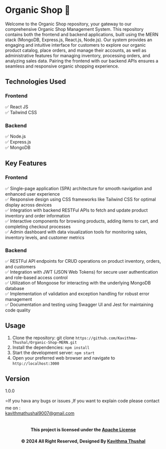 # Organic Shop 🌿

Welcome to the Organic Shop repository, your gateway to our comprehensive Organic Shop Management System. This
repository contains both the frontend and backend applications, built using the MERN stack (MongoDB, Express.js,
React.js, Node.js). Our system provides an engaging and intuitive interface for customers to explore our organic product
catalog, place orders, and manage their accounts, as well as administrative features for managing inventory, processing
orders, and analyzing sales data. Pairing the frontend with our backend APIs ensures a seamless and responsive organic
shopping experience.

## Technologies Used

### Frontend

✅ React JS<br/>
✅ Tailwind CSS<br/>

### Backend

✅ Node.js<br/>
✅ Express.js<br/>
✅ MongoDB<br/>

## Key Features

### Frontend

✅ Single-page application (SPA) architecture for smooth navigation and enhanced user experience<br/>
✅ Responsive design using CSS frameworks like Tailwind CSS for optimal display across devices<br/>
✅ Integration with backend RESTFul APIs to fetch and update product inventory and order information<br/>
✅ Interactive components for browsing products, adding items to cart, and completing checkout processes<br/>
✅ Admin dashboard with data visualization tools for monitoring sales, inventory levels, and customer metrics<br/>

### Backend

✅ RESTFul API endpoints for CRUD operations on product inventory, orders, and customers<br/>
✅ Integration with JWT (JSON Web Tokens) for secure user authentication and role-based access control<br/>
✅ Utilization of Mongoose for interacting with the underlying MongoDB database<br/>
✅ Implementation of validation and exception handling for robust error management<br/>
✅ Documentation and testing using Swagger UI and Jest for maintaining code quality<br/>

## Usage

1. Clone the repository: git clone `https://github.com/Kavithma-Thushal/Organic-Shop-MERN.git`
2. Install the dependencies: `npm install`
3. Start the development server: `npm start`
4. Open your preferred web browser and navigate to `http://localhost:3000`

## Version

1.0.0

⭐️If you hava any bugs or issues ,If you want to explain code please contact me on :<br/>
[kavithmathushal9007@gmail.com](https://www.kavithmathushal9007@gmail.com)<br/><br/>

<div align="center">

#### This project is licensed under the [Apache License](LICENSE)

#### © 2024 All Right Reserved, Designed By [Kavithma Thushal](https://github.com/Kavithma-Thushal)

</div>